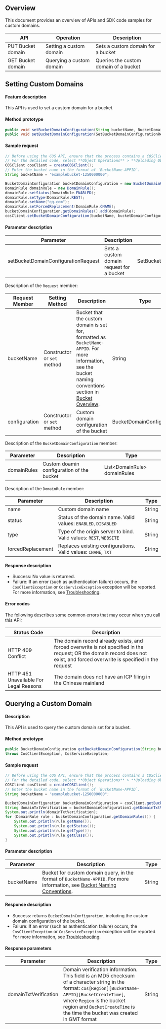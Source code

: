 

## Overview

This document provides an overview of APIs and SDK code samples for custom domains.

| API | Operation | Description |
| ----------------- | -------------- | -------------------------- |
| PUT Bucket domain    | Setting a custom domain | Sets a custom domain for a bucket |
| GET Bucket domain    | Querying a custom domain | Queries the custom domain of a bucket |

## Setting Custom Domains

#### Feature description

This API is used to set a custom domain for a bucket.

#### Method prototype

```java
public void setBucketDomainConfiguration(String bucketName, BucketDomainConfiguration configuration);
public void setBucketDomainConfiguration(SetBucketDomainConfigurationRequest setBucketDomainConfigurationRequest);
```

#### Sample request

[//]: # (.cssg-snippet-put-bucket-domain)
```java
// Before using the COS API, ensure that the process contains a COSClient instance. If such an instance does not exist, create one.
// For the detailed code, select **Object Operations** > **Uploading Objects** on the left sidebar, and see **simple operations** > **uploading a COSClient instance**.
COSClient cosClient = createCOSClient();
// Enter the bucket name in the format of `BucketName-APPID`.
String bucketName = "examplebucket-1250000000";

BucketDomainConfiguration bucketDomainConfiguration = new BucketDomainConfiguration();
DomainRule domainRule = new DomainRule();
domainRule.setStatus(DomainRule.ENABLED);
domainRule.setType(DomainRule.REST);
domainRule.setName("qq.com");
domainRule.setForcedReplacement(DomainRule.CNAME);
bucketDomainConfiguration.getDomainRules().add(domainRule);
cosClient.setBucketDomainConfiguration(bucketName, bucketDomainConfiguration);
```

#### Parameter description

| Parameter | Description | Type |
| ----------------------------------- | ------------------------ | ----------------------------------- |
| setBucketDomainConfigurationRequest | Sets a custom domain request for a bucket | SetBucketDomainConfigurationRequest |

Description of the `Request` member:

| Request Member | Setting Method | Description | Type |
| ------------- | ------------------- | ------------------------------------------------------------ | ------------------------- |
| bucketName | Constructor or `set` method | Bucket that the custom domain is set for, formatted as `BucketName-APPID`. For more information, see the bucket naming conventions section in [Bucket Overview](https://intl.cloud.tencent.com/document/product/436/13312). | String |
| configuration | Constructor or `set` method | Custom domain configuration of the bucket | BucketDomainConfiguration |

Description of the `BucketDomainConfiguration` member:

| Parameter | Description | Type |
| ----------- | ---------------------- | ---------------------------- |
| domainRules | Custom doamin configuration of the bucket | List&lt;DomainRule> domainRules |

Description of the `DomainRule` member:

| Parameter | Description | Type |
| ----------------- | ----------------------------------------- | ------ |
| name    | Custom domain name                                                                           | String      |
| status | Status of the domain name. Valid values: `ENABLED`, `DISABLED` | String |
| type    | Type of the origin server to bind. Valid values: `REST`, `WEBSITE`                                                             | String      |
| forcedReplacement | Replaces existing configurations. Valid values: `CNAME`, `TXT`                    | String |

#### Response description

- Success: No value is returned.
- Failure: If an error (such as authentication failure) occurs, the `CosClientException` or `CosServiceException` exception will be reported. For more information, see [Troubleshooting](https://intl.cloud.tencent.com/document/product/436/31537).

#### Error codes

The following describes some common errors that may occur when you call this API:

| Status Code | Description |
| -------------------------------------- | ------------------------------------------------------------ |
| HTTP 409 Conflict | The domain record already exists, and forced overwrite is not specified in the request; OR the domain record does not exist, and forced overwrite is specified in the request |
| HTTP 451 Unavailable For Legal Reasons | The domain does not have an ICP filing in the Chinese mainland                          |

## Querying a Custom Domain

#### Description

This API is used to query the custom domain set for a bucket.

#### Method prototype

```java
public BucketDomainConfiguration getBucketDomainConfiguration(String bucketName)
throws CosClientException, CosServiceException;
```

#### Sample request

[//]: # (.cssg-snippet-get-bucket-domain)
```java
// Before using the COS API, ensure that the process contains a COSClient instance. If such an instance does not exist, create one.
// For the detailed code, select **Object Operations** > **Uploading Objects** on the left sidebar, and see **simple operations** > **uploading a COSClient instance**.
COSClient cosClient = createCOSClient();
// Enter the bucket name in the format of `BucketName-APPID`.
String bucketName = "examplebucket-1250000000";

BucketDomainConfiguration bucketDomainConfiguration = cosClient.getBucketDomainConfiguration(bucketName);
String domainTxtVerification = bucketDomainConfiguration1.getDomainTxtVerification();
System.out.println(domainTxtVerification);
for (DomainRule rule : bucketDomainConfiguration.getDomainRules()) {
    System.out.println(rule.getName());
    System.out.println(rule.getStatus());
    System.out.println(rule.getType());
    System.out.println(rule.getClass());
}
```

#### Parameter description

| Parameter | Description | Type |
| ---------- | ------------------------------------------------------------ | ------ |
| bucketName | Bucket for custom domain query, in the format of `BucketName-APPID`. For more information, see [Bucket Naming Conventions](https://intl.cloud.tencent.com/document/product/436/13312). | String |

#### Response description

- Success: returns `BucketDomainConfiguration`, including the custom domain configuration of the bucket.
- Failure: If an error (such as authentication failure) occurs, the `CosClientException` or `CosServiceException` exception will be reported. For more information, see [Troubleshooting](https://intl.cloud.tencent.com/document/product/436/31537).

#### Response parameters

| Parameter | Description | Type |
| --------------------- | ------------------------------------------------------------ | ------ |
| domainTxtVerification | Domain verification information. This field is an MD5 checksum of a character string in the format: `cos[Region][BucketName-APPID][BucketCreateTime]`, where `Region` is the bucket region and `BucketCreateTime` is the time the bucket was created in GMT format | String |
